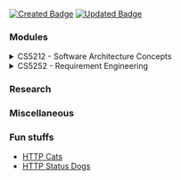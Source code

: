 [![Created Badge](https://badges.pufler.dev/created/isurunuwanthilaka/sa.msc.cse.uom)](https://badges.pufler.dev)
[![Updated Badge](https://badges.pufler.dev/updated/isurunuwanthilaka/sa.msc.cse.uom)](https://badges.pufler.dev)

### Modules

<details>
  <summary>CS5212 - Software Architecture Concepts</summary>

  <ul>
  <li><a href="https://github.com/isurunuwanthilaka/sa.msc.cse.uom/blob/gh-pages/docs/books/Software%20Architecture%20in%20Practice%20(3rd).pdf">Len Bass, Paul Clements, & Rick Kazman. Software Architecture in Practice (Thrid Edition). Addison-Wesley, 2013</a></li>
  <li><a href="https://github.com/isurunuwanthilaka/sa.msc.cse.uom/blob/gh-pages/docs/books/Software%20Architecture_Foundations_Theory_Practice.pdf">Richard N. Taylor, Nenad Medvidovic, & Eric M. Dashofy. Software Architecture: Foundations, Theory, and Practice. Wiley, 2010</a></li>
  </ul>
 </details>
 
 <details>
  <summary>CS5252 - Requirement Engineering</summary>

  <ul>
  <li><a href="https://github.com/isurunuwanthilaka/sa.msc.cse.uom/blob/gh-pages/docs/books/Software%20Engineering%20(9th%20Edition).pdf">Ian Sommerville.Software Engineering (Ninth Edition).Addison-Wesley, 2011</a></li>
  <li><a href="https://www.youtube.com/channel/UCRZ_hwIp9AKl5FswNdmROxQ">Ian Sommerville's mini talks</a></li>
  </ul>
 </details>
 
### Research

### Miscellaneous

### Fun stuffs

<ul>
<li><a href="https://http.cat/">HTTP Cats</a></li>
<li><a href="https://httpstatusdogs.com/">HTTP Status Dogs</a></li>
</ul>
